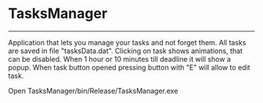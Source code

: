 # TasksManager
-----
Application that lets you manage your tasks and not forget them. 
All tasks are saved in file "tasksData.dat".
Clicking on task shows animations, that can be disabled.
When 1 hour or 10 minutes till deadline it will show a popup.
When task button opened pressing button with "E" will allow to edit task.

Open TasksManager/bin/Release/TasksManager.exe
